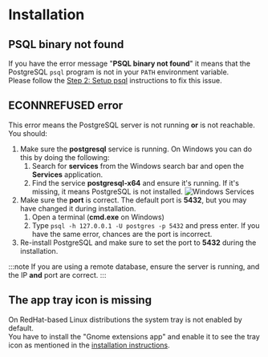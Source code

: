 # Installation

## PSQL binary not found

If you have the error message "**PSQL binary not found**" it means that the PostgreSQL `psql` program is not in your `PATH` environment variable.  
Please follow the [Step 2: Setup psql](/docs/installation#step-2-setup-psql) instructions to fix this issue.

## ECONNREFUSED error

This error means the PostgreSQL server is not running **or** is not reachable.  
You should:

1. Make sure the **postgresql** service is running. On Windows you can do this by doing the following:
   1. Search for **services** from the Windows search bar and open the **Services** application.
   2. Find the service **postgresql-x64** and ensure it's running. If it's missing, it means PostgreSQL is not installed.
      ![Windows Services](/img/documentation/installation/windows/services.png)
2. Make sure the **port** is correct. The default port is **5432**, but you may have changed it during installation.
   1. Open a terminal (**cmd.exe** on Windows)
   2. Type `psql -h 127.0.0.1 -U postgres -p 5432` and press enter. If you have the same error, chances are the port is incorrect.
3. Re-install PostgreSQL and make sure to set the port to **5432** during the installation.

:::note
If you are using a remote database, ensure the server is running, and the IP **and** port are correct.
:::

## The app tray icon is missing

On RedHat-based Linux distributions the system tray is not enabled by default.  
You have to install the "Gnome extensions app" and enable it to see the tray icon as mentioned in the [installation instructions](/docs/installation#step-3-the-application?os=linux).
